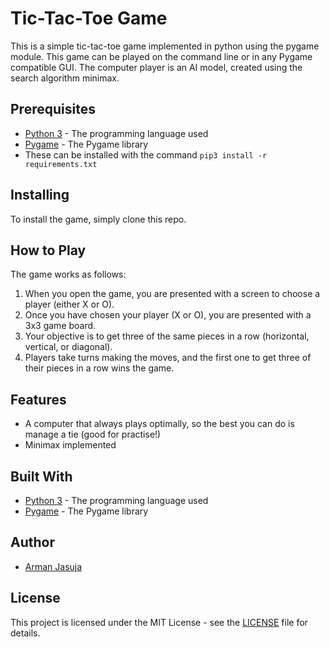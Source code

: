 
# Tic-Tac-Toe Game
This is a simple tic-tac-toe game implemented in python using the pygame module. This game can be played on the command line or in any Pygame compatible GUI. The computer player is an AI model, created using the search algorithm minimax.

## Prerequisites 
* [Python 3](https://www.python.org/) - The programming language used
* [Pygame](https://www.pygame.org/) - The Pygame library
* These can be installed with the command `pip3 install -r requirements.txt`

## Installing
To install the game, simply clone this repo.

## How to Play
The game works as follows: 

1. When you open the game, you are presented with a screen to choose a player (either X or O).
2. Once you have chosen your player (X or O), you are presented with a 3x3 game board. 
3. Your objective is to get three of the same pieces in a row (horizontal, vertical, or diagonal). 
4. Players take turns making the moves, and the first one to get three of their pieces in a row wins the game.

## Features
- A computer that always plays optimally, so the best you can do is manage a tie (good for practise!)
- Minimax implemented

## Built With
* [Python 3](https://www.python.org/) - The programming language used
* [Pygame](https://www.pygame.org/) - The Pygame library

## Author
* [Arman Jasuja](https://github.com/armurox)

## License
This project is licensed under the MIT License - see the [LICENSE](LICENSE) file for details.